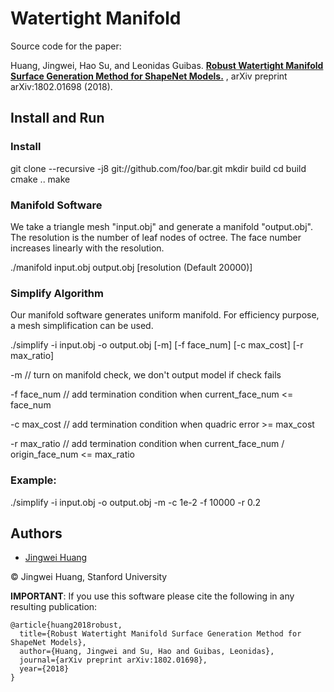 # Watertight Manifold

Source code for the paper:

Huang, Jingwei, Hao Su, and Leonidas Guibas. [**Robust Watertight Manifold Surface Generation Method for ShapeNet Models.**](https://arxiv.org/abs/1802.01698) , arXiv preprint arXiv:1802.01698 (2018).

## Install and Run

### Install

git clone --recursive -j8 git://github.com/foo/bar.git
mkdir build
cd build
cmake ..
make

### Manifold Software

We take a triangle mesh "input.obj" and generate a manifold "output.obj". The resolution is the number of leaf nodes of octree. The face number increases linearly with the resolution.

./manifold input.obj output.obj [resolution (Default 20000)]

### Simplify Algorithm

Our manifold software generates uniform manifold. For efficiency purpose, a mesh simplification can be used.

./simplify -i input.obj -o output.obj [-m] [-f face_num] [-c max_cost] [-r max_ratio]

-m 					// turn on manifold check, we don't output model if check fails

-f face_num 		// add termination condition when current_face_num <= face_num

-c max_cost			// add termination condition when quadric error >= max_cost

-r max_ratio		// add termination condition when current_face_num / origin_face_num <= max_ratio

### Example:

./simplify -i input.obj -o output.obj -m -c 1e-2 -f 10000 -r 0.2


## Authors
- [Jingwei Huang](mailto:jingweih@stanford.edu)

&copy; Jingwei Huang, Stanford University


**IMPORTANT**: If you use this software please cite the following in any resulting publication:
```
@article{huang2018robust,
  title={Robust Watertight Manifold Surface Generation Method for ShapeNet Models},
  author={Huang, Jingwei and Su, Hao and Guibas, Leonidas},
  journal={arXiv preprint arXiv:1802.01698},
  year={2018}
}
```
